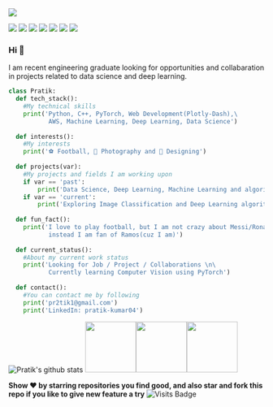 <img src="https://github.com/pr2tik1/pr2tik1/blob/master/pratik-2.jpg">

[<img src="https://img.shields.io/badge/twitter-%231DA1F2.svg?&style=for-the-badge&logo=twitter&logoColor=white" />](https://twitter.com/Pratikpkb) [<img src="https://img.shields.io/badge/medium-%2312100E.svg?&style=for-the-badge&logo=medium&logoColor=white" />](https://medium.com/@pratikbaitha04)  [<img src="https://img.shields.io/badge/linkedin-%230077B5.svg?&style=for-the-badge&logo=linkedin&logoColor=white" />](https://www.linkedin.com/in/pratik-kumar04/) [<img src = "https://img.shields.io/badge/instagram-%23E4405F.svg?&style=for-the-badge&logo=instagram&logoColor=white">](https://www.instagram.com/pratikkumar04/) [<img src = "https://img.shields.io/badge/facebook-%231877F2.svg?&style=for-the-badge&logo=facebook&logoColor=white">](https://www.facebook.com/pr2tik1) ![](https://img.shields.io/github/followers/pr2tik1?style=for-the-badge&logo=appveyor) [<img src ="https://img.shields.io/badge/Website-pk-%23.svg?&style=for-the-badge&logo=&logoColor=white%22">](https://pr2tik1.github.io/)

### Hi 👋 
I am recent engineering graduate looking for opportunities and collabaration in projects related to data science and deep learning.

```python
class Pratik:
  def tech_stack():
    #My technical skills 
    print('Python, C++, PyTorch, Web Development(Plotly-Dash),\
           AWS, Machine Learning, Deep Learning, Data Science')
  
  def interests():
    #My interests
    print('⚽ Football, 📸 Photography and 🎨 Designing')
  
  def projects(var):
    #My projects and fields I am working upon
    if var == 'past':
        print('Data Science, Deep Learning, Machine Learning and algorithms based projects')
    if var == 'current':
        print('Exploring Image Classification and Deep Learning algorithms using PyTorch') 
  
  def fun_fact():
    print('I love to play football, but I am not crazy about Messi/Ronaldo, \
           instead I am fan of Ramos(cuz I am)')
  
  def current_status():
    #About my current work status
    print('Looking for Job / Project / Collaborations \n\
           Currently learning Computer Vision using PyTorch')
  
  def contact():
    #You can contact me by following
    print('pr2tik1@gmail.com')
    print('LinkedIn: pratik-kumar04')
```
![Pratik's github stats](https://github-readme-stats.vercel.app/api?username=pr2tik1&show_icons=true&hide=["stars","issues"]) <img src="https://i.giphy.com/media/LMt9638dO8dftAjtco/200.webp" width="100"><img src="https://i.giphy.com/media/KzJkzjggfGN5Py6nkT/200.webp" width="100"><img src="https://i.giphy.com/media/IdyAQJVN2kVPNUrojM/200.webp" width="100">

**Show ❤️ by starring repositories you find good, and also star and fork this repo if you like to give new feature a try** ![Visits Badge](https://badges.pufler.dev/visits/pr2tik1/pr2tik1) 
